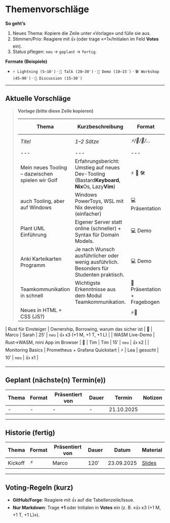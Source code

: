 # Themenvorschläge

**So geht’s**

1. Neues Thema: Kopiere die Zeile unter «Vorlage» und fülle sie aus.
2. Stimmen/Prio: Reagiere mit 👍 (oder trage «+1»/Initialen im Feld **Votes** ein).
3. Status pflegen: `neu` → `geplant` → `fertig`.

**Formate (Beispiele)**

- `⚡️ Lightning (5–10′)` · `🎤 Talk (20–30′)` · `🧪 Demo (10–15′)` · `🛠 Workshop (45–90′)` · `💬 Discussion (15–30′)`

---

## Aktuelle Vorschläge

> **Vorlage (bitte diese Zeile kopieren)**
>
> | Thema                                            | Kurzbeschreibung                                                                               | Format                      | Vorgeschlagen von | Präsentiert von | Dauer       | Status               | Votes |
> | ------------------------------------------------ | ---------------------------------------------------------------------------------------------- | --------------------------- | ----------------- | --------------- | ----------- | -------------------- | ----- |
> | _Titel_                                          | _1–2 Sätze_                                                                                    | _⚡️/🎤/🧪/…_               | _Name_            | _Name/gesucht_  | _z. B. 15′_ | `neu`                | 👍 x0 |
> | ---                                              | ---                                                                                            | ---                         | ---               | ---             | ---         | ---                  | ---   |
> | Mein neues Tooling – dazwischen spielen wir Golf | Erfahrungsbericht: Umstieg auf neues Dev-Tooling (Bastard**Keyboard**, **Nix**Os, Lazy**Vim**) | ⚡️ 🧪 🛠                   | Marco             | Marco           | -           | `neu`                | 👍 x1 |
> | auch Tooling, aber auf Windows                   | Windows PowerToys, WSL mit Nix develop (einfacher)                                             | 💻 Präsentation             | Jasmin            | Jasmin          | 10 Min      | `noch nicht geplant` | 👍 x0 |
> | Plant UML Einführung                             | Eigener Server statt online (schneller) + Syntax für Domain Models.                            | 💻 Demo                     | Jasmin            | Jasmin          | 10 Min      | `noch nicht geplant` | 👍 x0 |
> | Anki Karteikarten Programm                       | Je nach Wunsch ausführlicher oder wenig ausführlich. Besonders für Studenten praktisch.        | 💻 Demo                     | Jasmin            | Jasmin          | 10-? Min    | `noch nicht geplant` | 👍 x0 |
> | Teamkommunikation in schnell                     | Wichtigste Erkenntnisse aus dem Modul Teamkommunikation.                                       | 🎤Präsentation + Fragebogen | Jasmin            | Jasmin          | ?           | `noch nicht geplant` | 👍 x0 |
> | Neues in HTML + CSS (JS?)                        |                                                                                                | ⚡️🎤                       | Jasmin            |                 |             | `idee`               | 👍 x0 |

<!-- Beispiele -->

| Rust für Einsteiger | Ownership, Borrowing, warum das sicher ist | 🎤 | Marco | Sarah | 25′ | `neu` | 👍 x3 (+1 M, +1 T, +1 L) |
| WASM Live-Demo | Rust→WASM, mini App im Browser | 🧪 | Tim | Tim | 15′ | `neu` | 👍 x2 |
| Monitoring Basics | Prometheus + Grafana Quickstart | ⚡️ | Lea | gesucht | 10′ | `neu` | 👍 x1 |

---

## Geplant (nächste(n) Termin(e))

| Thema | Format | Präsentiert von | Dauer | Termin     | Notizen |
| ----- | ------ | --------------- | ----- | ---------- | ------- |
| -     | -      | -               | -     | 21.10.2025 |         |

---

## Historie (fertig)

| Thema   | Format | Präsentiert von | Dauer | Datum      | Material                                                                       |
| ------- | ------ | --------------- | ----- | ---------- | ------------------------------------------------------------------------------ |
| Kickoff | ⚡️    | Marco           | 120′  | 23.09.2025 | [Slides](https://github.com/Software-Crafters-Meetup/Kickoff/tree/main/slides) |

---

## Voting-Regeln (kurz)

- **GitHub/Forge**: Reagiere mit 👍 auf die Tabellenzeile/Issue.
- **Nur Markdown**: Trage **+1** oder Initialen in **Votes** ein (z. B. «👍 x3 (+1 M, +1 T, +1 L)»).
